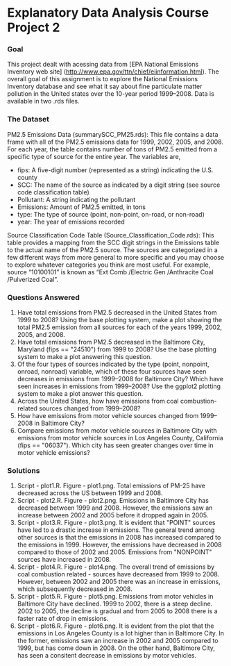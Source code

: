 # Explanatory Data Analysis Course Project 2

### Goal 
This project dealt with acessing data from  [EPA National Emissions Inventory web site] (http://www.epa.gov/ttn/chief/eiinformation.html). The overall goal of this assignment is to explore the National Emissions Inventory database and see what it say about fine particulate matter pollution in the United states over the 10-year period 1999–2008. Data is available in two .rds files.

### The Dataset 

PM2.5 Emissions Data (summarySCC_PM25.rds): This file contains a data frame with all of the PM2.5 emissions data for 1999, 2002, 2005, and 2008. For each year, the table contains number of tons of PM2.5 emitted from a specific type of source for the entire year. The variables are,  

- fips: A five-digit number (represented as a string) indicating the U.S. county   
- SCC: The name of the source as indicated by a digit string (see source code classification table)   
- Pollutant: A string indicating the pollutant   
- Emissions: Amount of PM2.5 emitted, in tons   
- type: The type of source (point, non-point, on-road, or non-road)   
- year: The year of emissions recorded   

Source Classification Code Table (Source_Classification_Code.rds): This table provides a mapping from the SCC digit strings in the Emissions table to the actual name of the PM2.5 source. The sources are categorized in a few different ways from more general to more specific and you may choose to explore whatever categories you think are most useful. For example, source “10100101” is known as “Ext Comb /Electric Gen /Anthracite Coal /Pulverized Coal”.

### Questions Answered

1. Have total emissions from PM2.5 decreased in the United States from 1999 to 2008? Using the base plotting system, make a plot showing the total PM2.5 emission from all sources for each of the years 1999, 2002, 2005, and 2008.
2. Have total emissions from PM2.5 decreased in the Baltimore City, Maryland (fips == "24510") from 1999 to 2008? Use the base plotting system to make a plot answering this question.  
3. Of the four types of sources indicated by the type (point, nonpoint, onroad, nonroad) variable, which of these four sources have seen decreases in emissions from 1999–2008 for Baltimore City? Which have seen increases in emissions from 1999–2008? Use the ggplot2 plotting system to make a plot answer this question.
4. Across the United States, how have emissions from coal combustion-related sources changed from 1999–2008?
5. How have emissions from motor vehicle sources changed from 1999–2008 in Baltimore City?
6. Compare emissions from motor vehicle sources in Baltimore City with emissions from motor vehicle sources in Los Angeles County, California (fips == "06037"). Which city has seen greater changes over time in motor vehicle emissions?

### Solutions

1. Script - plot1.R. Figure - plot1.png. Total emissions of PM-25 have decreased across the US between 1999 and 2008.
2. Script - plot2.R. Figure - plot2.png. Emissions in Baltimore City has decreased between 1999 and 2008. However, the emissions saw an increase between 2002 and 2005 before it dropped again in 2005.
3. Script - plot3.R. Figure - plot3.png. It is evident that "POINT" sources have led to a drastic increase in emissions. The general trend among other sources is that the emissions in 2008 has increased compared to the emissions in 1999. However, the emissions have decreased in 2008 compared to those of 2002 and 2005. Emissions from "NONPOINT" sources have increased in 2008.
4. Script - plot4.R. Figure - plot4.png. The overall trend of emissions by coal combustion related - sources have decreased from 1999 to 2008. However, between 2002 and 2005 there was an increase in emissions, which subsequently decreased in 2008.
5. Script - plot5.R. Figure - plot5.png. Emissions from motor vehicles in Baltimore City have declined. 1999 to 2002, there is a steep decline. 2002 to 2005, the decline is gradual and from 2005 to 2008 there is a faster rate of drop in emissions.
6. Script - plot6.R. Figure - plot6.png. It is evident from the plot that the emissions in Los Angeles County is a lot higher than in Baltimore City. In the former, emissions saw an increase in 2002 and 2005 compared to 1999, but has come down in 2008. On the other hand, Baltimore City, has seen a consitent decrease in emissions by motor vehicles.


